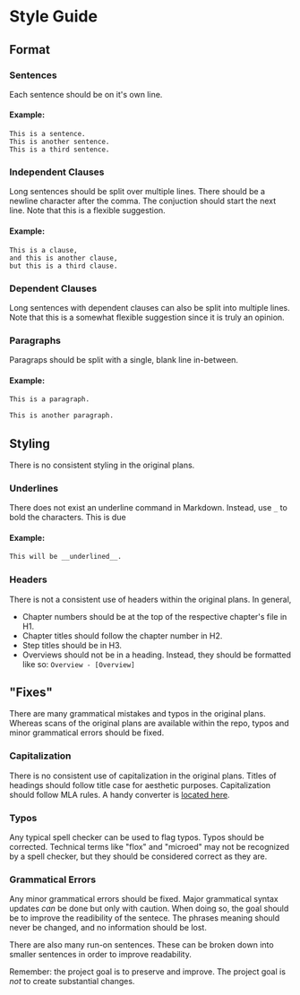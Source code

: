 # Style Guide

## Format

### Sentences

Each sentence should be on it's own line.

#### Example:

```
This is a sentence.
This is another sentence.
This is a third sentence.
```

### Independent Clauses

Long sentences should be split over multiple lines.
There should be a newline character after the comma.
The conjuction should start the next line.
Note that this is a flexible suggestion.

#### Example:

```
This is a clause,
and this is another clause,
but this is a third clause.
```

### Dependent Clauses

Long sentences with dependent clauses can also be split into multiple lines.
Note that this is a somewhat flexible suggestion since it is truly an opinion.

### Paragraphs

Paragraps should be split with a single, blank line in-between.

#### Example:

``` markdown
This is a paragraph.

This is another paragraph.
``` 

## Styling

There is  no consistent styling in the original plans.

### Underlines

There does not exist an underline command in Markdown.
Instead, use `_` to bold the characters.
This is due 

#### Example: 

``` markdown
This will be __underlined__.
```

### Headers

There is not a consistent use of headers within the original plans.
In general,

* Chapter numbers should be at the top of the respective chapter's file in H1.
* Chapter titles should follow the chapter number in H2.
* Step titles should be in H3.
* Overviews should not be in a heading. Instead, they should be formatted like so: `Overview - [Overview]`

## "Fixes"

There are many grammatical mistakes and typos in the original plans.
Whereas scans of the original plans are available within the repo,
typos and minor grammatical errors should be fixed.

### Capitalization

There is no consistent use of capitalization in the original plans.
Titles of headings should follow title case for aesthetic purposes.
Capitalization should follow MLA rules.
A handy converter is [located here](https://titlecaseconverter.com/). 

### Typos

Any typical spell checker can be used to flag typos.
Typos should be corrected.
Technical terms like "flox" and "microed" may not be recognized by a spell checker,
but they should be considered correct as they are.

### Grammatical Errors

Any minor grammatical errors should be fixed.
Major grammatical syntax updates *can* be done but only with caution.
When doing so, the goal should be to improve the readibility of the sentece.
The phrases meaning should never be changed,
and no information should be lost.

There are also many run-on sentences.
These can be broken down into smaller sentences in order to improve readability.

Remember: the project goal is to preserve and improve.
The project goal is *not* to create substantial changes.
